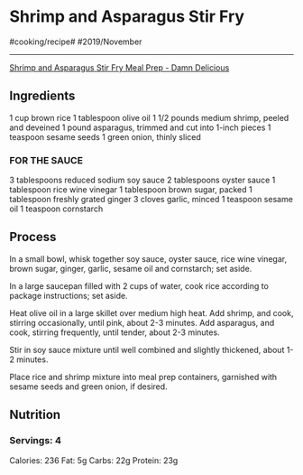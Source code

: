 # Shrimp and Asparagus Stir Fry
#cooking/recipe# #2019/November
- - - -
[Shrimp and Asparagus Stir Fry Meal Prep - Damn Delicious](https://damndelicious.net/2017/06/13/shrimp-and-asparagus-stir-fry-meal-prep/)

## Ingredients
1 cup brown rice
1 tablespoon olive oil
1 1/2 pounds medium shrimp, peeled and deveined
1 pound asparagus, trimmed and cut into 1-inch pieces
1 teaspoon sesame seeds
1 green onion, thinly sliced

### FOR THE SAUCE
3 tablespoons reduced sodium soy sauce
2 tablespoons oyster sauce
1 tablespoon rice wine vinegar
1 tablespoon brown sugar, packed
1 tablespoon freshly grated ginger
3 cloves garlic, minced
1 teaspoon sesame oil
1 teaspoon cornstarch

## Process
In a small bowl, whisk together soy sauce, oyster sauce, rice wine vinegar, brown sugar, ginger, garlic, sesame oil and cornstarch; set aside.

In a large saucepan filled with 2 cups of water, cook rice according to package instructions; set aside.

Heat olive oil in a large skillet over medium high heat. Add shrimp, and cook, stirring occasionally, until pink, about 2-3 minutes. Add asparagus, and cook, stirring frequently, until tender, about 2-3 minutes.

Stir in soy sauce mixture until well combined and slightly thickened, about 1-2 minutes.

Place rice and shrimp mixture into meal prep containers, garnished with sesame seeds and green onion, if desired.

## Nutrition
### Servings: 4
Calories: 236
Fat: 5g
Carbs: 22g
Protein: 23g